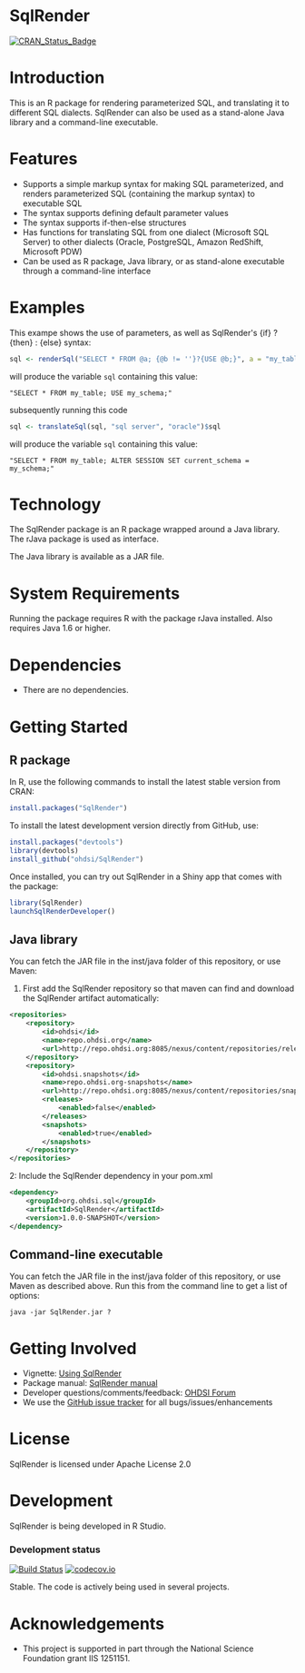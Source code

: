 SqlRender
=========

[![CRAN_Status_Badge](http://www.r-pkg.org/badges/version/SqlRender)](https://cran.r-project.org/package=SqlRender)

Introduction
============
This is an R package for rendering parameterized SQL, and translating it to different SQL dialects. SqlRender can also be used as a stand-alone Java library and a command-line executable.

Features
========
- Supports a simple markup syntax for making SQL parameterized, and renders parameterized SQL (containing the markup syntax) to executable SQL
- The syntax supports defining default parameter values
- The syntax supports if-then-else structures
- Has functions for translating SQL from one dialect (Microsoft SQL Server) to other dialects (Oracle, PostgreSQL, Amazon RedShift, Microsoft PDW)
- Can be used as R package, Java library, or as stand-alone executable through a command-line interface

Examples
========
This exampe shows the use of parameters, as well as SqlRender's {if} ? {then} : {else} syntax:

```r
sql <- renderSql("SELECT * FROM @a; {@b != ''}?{USE @b;}", a = "my_table", b = "my_schema")$sql
```

will produce the variable `sql` containing this value: 

```
"SELECT * FROM my_table; USE my_schema;"
```

subsequently running this code

```r
sql <- translateSql(sql, "sql server", "oracle")$sql
```

will produce the variable `sql` containing this value: 

```
"SELECT * FROM my_table; ALTER SESSION SET current_schema =  my_schema;"
```

Technology
============
The SqlRender package is an R package wrapped around a Java library. The rJava package is used as interface.

The Java library is available as a JAR file.

System Requirements
===================
Running the package requires R with the package rJava installed. Also requires Java 1.6 or higher.

Dependencies
============
 * There are no dependencies.

Getting Started
===============
## R package

In R, use the following commands to install the latest stable version from CRAN:

```r
install.packages("SqlRender")
```

To install the latest development version directly from GitHub, use:

```r
install.packages("devtools")
library(devtools)
install_github("ohdsi/SqlRender")
```

Once installed, you can try out SqlRender in a Shiny app that comes with the package:

```r
library(SqlRender)
launchSqlRenderDeveloper()
```

## Java library
You can fetch the JAR file in the inst/java folder of this repository, or use Maven:

1. First add the SqlRender repository so that maven can find and download the SqlRender artifact automatically:
```xml
<repositories>
	<repository>
		<id>ohdsi</id>
		<name>repo.ohdsi.org</name>
		<url>http://repo.ohdsi.org:8085/nexus/content/repositories/releases</url>
	</repository>
	<repository>
		<id>ohdsi.snapshots</id>
		<name>repo.ohdsi.org-snapshots</name>
		<url>http://repo.ohdsi.org:8085/nexus/content/repositories/snapshots</url>
		<releases>
			<enabled>false</enabled>
		</releases>
		<snapshots>
			<enabled>true</enabled>
		</snapshots>
	</repository>
</repositories>
```
2: Include the SqlRender dependency in your pom.xml
```xml
<dependency>
	<groupId>org.ohdsi.sql</groupId>
	<artifactId>SqlRender</artifactId>
	<version>1.0.0-SNAPSHOT</version>
</dependency>
```

## Command-line executable
You can fetch the JAR file in the inst/java folder of this repository, or use Maven as described above. Run this from the command line to get a list of options:
```
java -jar SqlRender.jar ?
```

Getting Involved
=============
* Vignette: [Using SqlRender](https://raw.githubusercontent.com/OHDSI/SqlRender/master/inst/doc/UsingSqlRender.pdf)
* Package manual: [SqlRender manual](https://raw.githubusercontent.com/OHDSI/SqlRender/master/extras/SqlRender.pdf) 
* Developer questions/comments/feedback: <a href="http://forums.ohdsi.org/c/developers">OHDSI Forum</a>
* We use the <a href="../../issues">GitHub issue tracker</a> for all bugs/issues/enhancements

License
=======
SqlRender is licensed under Apache License 2.0

Development
===========
SqlRender is being developed in R Studio.

### Development status
[![Build Status](https://travis-ci.org/OHDSI/SqlRender.svg?branch=master)](https://travis-ci.org/OHDSI/SqlRender)
[![codecov.io](https://codecov.io/github/OHDSI/SqlRender/coverage.svg?branch=master)](https://codecov.io/github/OHDSI/SqlRender?branch=master)

Stable. The code is actively being used in several projects.

Acknowledgements
================
- This project is supported in part through the National Science Foundation grant IIS 1251151.

